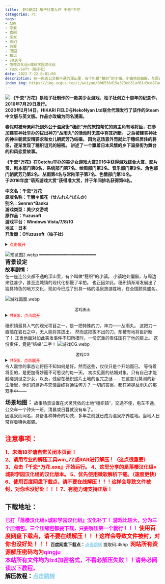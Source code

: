 ```yaml
---
title: 【PC硬盘】柚子社第九作 千恋*万花
categories: PC
tags:
- ADV
- 恋爱
- 喜剧
- 巫女
- 奇幻
- 纯爱
- 田园
- 和风
- 2016年
- 落樱汉化组×城彩学园汉化组
- Yuzu-Soft（柚子社）
date: 2022-7-22 8:01:00
description: 在一座连公交都不通的深山里，有个叫做“穗织”的小镇。小镇地处偏僻，与周边来往甚少，甚至连城镇的现代化都慢了半拍。也正因如此，穗织镇渐渐发展出了独具特色的地方文化，现如今已成了别具一格的温泉旅游胜地，在全国颇具盛名。
index_img: https://img.acgus.top/i/weiyun/006538d15a373eb31af61d3cd87ad7394a16d454743504cbc052b4d5e94a276889dc04009bc03d3c65cea9d073960fc8.webp
---
```

![](https://img.acgus.top/i/weiyun/006538d15a373eb31af61d3cd87ad7394a16d454743504cbc052b4d5e94a276889dc04009bc03d3c65cea9d073960fc8.webp)
**《千恋*万花》是柚子社制作的一款美少女游戏，柚子社创立十周年的纪念作，2016年7月29日发行。     
2020年2月14日，HIKARI FIELD与NekoNyan Ltd联合代理发行了该作的Steam中文版与英文版。作品亦改编为同名漫画。**

**春假时被母亲拜托到外公于温泉街“穗织”开的旅馆帮忙的男主角有地将臣，在参加建实神社举办的拔出神刀“丛雨丸”的活动时无意中将其折断。
之后被建实神社的神主朝武安晴要求和女儿朝武芳乃结婚。
因为这场意外而就此于穗织居住的将臣，逐渐发现了穗织诅咒的秘密。
讲述了一个飘着日本风情的乡下温泉街为舞台的和风恋爱故事。**

**《千恋*万花》在Getchu举办的美少女游戏大赏2016中获得游戏综合大赏、影片赏、剧本部门第8名、系统部门第7名、绘图部门第3名、音乐部门第9名、角色部门朝武芳乃第2名、丛雨第4名与常陆茉子第7名、色情部门第10名。**     
**于2016年度“萌系游戏大赏”获得准大赏，并于年间排名获得第6名。**  

**中文名：千恋*万花**     
**原版名称：千戀＊萬花（せんれん*ばんか）**     
**别名：Senren*Banka**     
**游戏类型：美少女游戏**     
**原作品：Yuzusoft     
游戏平台：Windows Vista/7/8/10     
地区：日本     
开发商：OYuzusoft（柚子社）**     
<details>
<summary><font color=#FF0000 size=2>点击展开</font></summary>

**发行公司：Yuzusoft（柚子社）、HIKARI FIELD（Steam中文版）、NekoNyan Ltd（Steam英文版）、DMM     
发行日期：2016年7月29日（实体版）、2020年2月14日（Steam中文版）、2020年2月14日（Steam英文版）     
编剧：天宫Ritsu、籐太、濑尾顺     
主要配音：遥空、小鸟居夕花、佐藤美柑、泽泽砂羽、真宫柚子、西山冴希**     
**背景音乐：Famishin          
内容主题：“恋爱”     
玩家人数：单人     
游戏画面：1920×1080（2D）     
游戏引擎：吉里吉里     
游戏分级：R18（实体版，DMM版）、全年龄（Steam）**     
**最新版本：千恋*万花**     
**发行阶段：正式版     
结局数：6（4+2）     
主要角色：朝武芳乃、常陆茉子、丛雨、蕾娜·莉希特娜瓦、有地将臣     
媒介：DVD-ROM，数字下载     
人设·原画：小舞一・梦璃凛，煎路、SD、菰绵遥华（こもわた遥华）     
企划：天宫Ritsu     
CG：MODOKISAN・中乃，TOMIFUMI・煎路     
动画·其他：RODO**     
</code></pre>
</details>
     
          
          
![预览图2.webp](https://img.acgus.top/i/weiyun/76a64212de2affd5793cbd03d33fc0fcef32f76a28d4c88441c3b7d6581e05d8c7aa36171d5b6b1210793ab3307fe1d0.webp)
**┅┅┅┅┅┅┅┅┅┅┅┅┅┅┅┅┅┅┅┅┅┅**         
<font size=4>**背景设定**</font>     
<font size=3>**故事剧情：**</font>     
在一座连公交都不通的深山里，有个叫做“穗织”的小镇。
小镇地处偏僻，与周边来往甚少，甚至连城镇的现代化都慢了半拍。
也正因如此，穗织镇渐渐发展出了独具特色的地方文化，现如今已成了别具一格的温泉旅游胜地，在全国颇具盛名。

![游戏画面.webp](https://img.acgus.top/i/weiyun/6828f17642e02617d815261f246f4edad7c8b2b914f7f9311a68c8bf9f14cb90b4a1b4705607ba0ba5311e673f5ed176.webp) 
<center><font size=2>游戏画面</font> </center>

<details>
<summary><font color=#FF0000 size=2>共6张，点击展开</font></summary> 

![游戏画面.webp](https://img.acgus.top/i/weiyun/8cdb68a1e67597d31942b2324cfab34f49e699e47e286858b83c380d3eeaac60728cc3599be6c8c1e488e97f4502c47c.webp) 
![游戏画面.webp](https://img.acgus.top/i/weiyun/a7c60877c9ffe27741957390f820496e90b866a1c75757e611b25a4a799180ce152855ae843ad00025056a99e43b3bdd.webp) 
![游戏画面.webp](https://img.acgus.top/i/weiyun/db8dab7b53b98a10c40c5adb4ca4e653c3c94b93f2462e875e6395f37c6f30eb3bc73aa9107cddfc284df3c2ace3a96b.webp) 
![游戏画面.webp](https://img.acgus.top/i/weiyun/466d881a86a697abb86b5a74ebbbabf22c57456836bfaa495f6c4d28516169a0ffaa753f98a03b6a0a5e7efeb7bbfba1.webp) 
![游戏画面.webp](https://img.acgus.top/i/weiyun/e2ea6225714b612ea1d76f96d9e7d541f38fe4e91f83b8e730b618d8ffac3fe8ebfb04674aa9edd96aefeddb5fa2ef27.webp) 
![游戏画面.webp](https://img.acgus.top/i/weiyun/92e07a6dcf1ebe03a3923cace76e99fb036bdb925aa973a4b4fcfd54605f51d7717183c566d23bf5329955c0e39187af.webp) 
</code></pre>
</details>

穗织镇最具人气的观光项目之一，是一把特殊的刀。神刀——丛雨丸。
这把刀一直插在岩石之中，无人能将其拔出。
然而这把拔不出的刀，却被有地将臣折断了！
正当他面对如此突发事件不知所措时，一份沉重的责任压在了他的肩上。
这份责任，竟是“结婚”二字！
![游戏CG.webp](https://img.acgus.top/i/weiyun/42a7fdca0b3ef8b31fa8d45b0900ce7cbf4f25692ef74501f8cdf6afdca11fe9e4bf10676540a3bf820135be76a88956.webp)
<center><font size=2>游戏CG</font> </center>     

<details>
<summary><font color=#FF0000 size=2>共5张，点击展开</font></summary> 
     
![游戏CG.webp](https://img.acgus.top/i/weiyun/4e2eb10f95b0e9a187eb93d33435f3da5049bd767e50e3dd063cb0df2f5ca4b724217d7155282360a00533bfbd9a016b.webp)      
![游戏CG.webp](https://img.acgus.top/i/weiyun/b5506da9ffd8fb326e4f78ca02a7627c7d50ba180fedb5db33898582e18e07c1da95e3d5011aa874e82805c8c4ec1a31.webp)      
![游戏CG.webp](https://img.acgus.top/i/weiyun/ef3e0565a3806fda0a49d65260c8ac2b6e39679c40ededd1cc94e32a9ba6d3282355fb0fc8af1a61d9f9be58779ea456.webp)      
![游戏CG.webp](https://img.acgus.top/i/weiyun/32bca16e387821031f99a2b595b8e1f5b3f5bb20b71d8c01d5e3ab3414feba353b91f60b0afac16be172c686b9536824.webp)      
![游戏CG.webp](https://img.acgus.top/i/weiyun/e105ca7c6a9180d6338a6e6e90351109430ad0528d0eb9b09dccc77119ecc6222f7bcede4030ae9a06e66cefaaeb7c4e.webp)      
</code></pre>
</details>
令人震惊的事态让将臣不知如何是好。然而这些，仅仅只是个开始而已。     
等待着将臣的，是更加奇妙而不可思议的每一天。     
初次见面的结婚对象，只有自己才能触碰到谜之少女，以及，残留在穗织这片土地的诅咒之谜……     
在这变幻莫测的新生活里，他们的邂逅与恋情最终将通往何方？     
一切的答案，都在紧握丛雨丸的那双手中——     

<font size=4>**场景地图：**</font>
故事场景设置在犬灵凭依的土地“穗织镇“，交通不便，电车不通，公交车一个钟头一班，清晨或日暮就没有车了。     
因温泉而闻名，具备各种神奇的功效，多年之前就已成为温泉疗养胜地。当地人日常穿着特色服装。   






## <font color=#FF0000 >注意事项：</font>
<font color=#FF0000 size=3><b>1、未满18岁请自觉关闭本页面！  
2、请用专业的解压工具win_7Z或RAR进行解压！（这点很重要）           
3、点击『千恋*万花.exe』开始运行。
4、这里分享的是落樱汉化组×城彩学园汉化组的汉化版本。
5、优先使用微软解析下载。（速度更快）
6、使用百度网盘下载点，请不要在线解压！！！这样会导致文件被封，对你也没好处！！！
7、有能力请支持正版！</b></font>

## 下载地址：
<font color=#FF00FF size=3>**已打『落樱汉化组×城彩学园汉化组』汉化补丁！**</font>
<font color=#FF00FF size=3>**游戏比较大，分为三个压缩包。三个压缩包都要下载，只要解压第一个就行！！！**</font>
<font color=#FF0000 size=4>**使用百度网盘下载点，请不要在线解压！！！这样会导致文件被封，对你也没好处！！！**</font>
<b>百度网盘下载点：</b><a href="https://pan.baidu.com/s/1OU5b90irxBzcpxFdVp8Ppw?pwd=4khp" style="color: #87CEEB;"><b>点击跳转</b></a> 提取码:4khp
<a style="padding: 0" href="https://post.qingju.org/AD/"><img style="max-width:100%" src="https://img.acgus.top/i/2024/07/478f689b8021d8d499ab43d21acf137a.gif" alt=""></a>
<b><font color=#FF0000 size=4>网站所有资源解压密码均为</b></font><b><font color=#FF00FF size=4>qingju</font><font color=#FF0000 ></font></b><br><b><font color=#FF00FF size=4>本站所有文件均为lz4加密格式，不看必解压失败！！请务必阅读以下教程。</b></font><br><b><font color=#000 size=4>解压教程：</b><a href="https://post.qingju.org/tutorial/000/" style="color: #87CEEB;"><b>点击跳转</b></a>